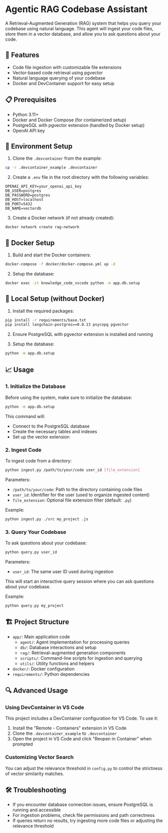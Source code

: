 # Agentic RAG Codebase Assistant

A Retrieval-Augmented Generation (RAG) system that helps you query your codebase using natural language. This agent will ingest your code files, store them in a vector database, and allow you to ask questions about your code.

## 🚀 Features

- Code file ingestion with customizable file extensions
- Vector-based code retrieval using pgvector
- Natural language querying of your codebase
- Docker and DevContainer support for easy setup

## 📋 Prerequisites

- Python 3.11+
- Docker and Docker Compose (for containerized setup)
- PostgreSQL with pgvector extension (handled by Docker setup)
- OpenAI API key

## 🔧 Environment Setup

1. Clone the `.devcontainer` from the example:

```bash
cp -r .devcontainer_example .devcontainer
```

2. Create a `.env` file in the root directory with the following variables:

```
OPENAI_API_KEY=your_openai_api_key
DB_USER=postgres
DB_PASSWORD=postgres
DB_HOST=localhost
DB_PORT=5432
DB_NAME=vectordb
```

3. Create a Docker network (if not already created):

```bash
docker network create rag-network
```

## 🐳 Docker Setup

1. Build and start the Docker containers:

```bash
docker-compose -f docker/docker-compose.yml up -d
```

2. Setup the database:

```bash
docker exec -it knowledge_code_vscode python -m app.db.setup
```

## 🔨 Local Setup (without Docker)

1. Install the required packages:

```bash
pip install -r requirements/base.txt
pip install langchain-postgres==0.0.13 psycopg pgvector
```

2. Ensure PostgreSQL with pgvector extension is installed and running

3. Setup the database:

```bash
python -m app.db.setup
```

## 📈 Usage

### 1. Initialize the Database

Before using the system, make sure to initialize the database:

```bash
python -m app.db.setup
```

This command will:
- Connect to the PostgreSQL database
- Create the necessary tables and indexes
- Set up the vector extension

### 2. Ingest Code

To ingest code from a directory:

```bash
python ingest.py /path/to/your/code user_id [file_extension]
```

Parameters:
- `/path/to/your/code`: Path to the directory containing code files
- `user_id`: Identifier for the user (used to organize ingested content)
- `file_extension`: Optional file extension filter (default: `.py`)

Example:

```bash
python ingest.py ./src my_project .js
```

### 3. Query Your Codebase

To ask questions about your codebase:

```bash
python query.py user_id
```

Parameters:
- `user_id`: The same user ID used during ingestion

This will start an interactive query session where you can ask questions about your codebase.

Example:

```bash
python query.py my_project
```

## 🏗️ Project Structure

- `app/`: Main application code
  - `agent/`: Agent implementation for processing queries
  - `db/`: Database interactions and setup
  - `rag/`: Retrieval-augmented generation components
  - `scripts/`: Command-line scripts for ingestion and querying
  - `utils/`: Utility functions and helpers
- `docker/`: Docker configuration
- `requirements/`: Python dependencies

## 🔍 Advanced Usage

### Using DevContainer in VS Code

This project includes a DevContainer configuration for VS Code. To use it:

1. Install the "Remote - Containers" extension in VS Code
2. Clone the `.devcontainer_example` to `.devcontainer`
3. Open the project in VS Code and click "Reopen in Container" when prompted

### Customizing Vector Search

You can adjust the relevance threshold in `config.py` to control the strictness of vector similarity matches.

## 🛠️ Troubleshooting

- If you encounter database connection issues, ensure PostgreSQL is running and accessible
- For ingestion problems, check file permissions and path correctness
- If queries return no results, try ingesting more code files or adjusting the relevance threshold
